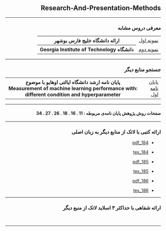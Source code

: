 <div dir="rtl">


## Research-And-Presentation-Methods

    
-----------------------
### معرفی دروس مشابه
 
 <table style="width:100%">
  <tr>
    <td><a href="http://smbidoki.ir/crsdetail.php?crsid=41">نمونه اول</a></td>
    <th>ارائه دانشگاه خلیج فارس بوشهر</th>
    </tr>
      <tr>
    <td><a href="https://libguides.gatech.edu/c.php?g=944744&p=6810453">نمونه دوم</a></td>
        <th style="backgrand-color:red" >دانشگاه Georgia Institute of Technology</th>
    </tr>
  </table>
    
-----------------------
### جستجو منابع دیگر
<table style="width:100%">
  <tr>
    <td><a href="https://github.com/ftemeh021/PNU_3991_AR/blob/main/Research-And-Presentation-Methods/Measurement%20of%20machine%20learning%20performance%20with%20different%20condition%20and%20hyperparameter.pdf">پایان نامه اول</a></td>
    <th>پایان نامه ارشد دانشگاه ایالتی اوهایو با موضوع :Measurement of machine learning performance with different condition and hyperparameter</th>
    </tr>
      <tr>
    
  </table>
 
------------------

#### صفحات روش پژوهش پایان نامه‌ی مربوطه : 11 . 16 . 18 . 26 . 27 . 34

------------------


### ارائه کتبی با لاتک از منابع دیگر به زبان اصلی

- [184_pdf](https://s17.picofile.com/file/8416489634/184_1.pdf.html)

- [184_tex](https://s16.picofile.com/file/8416489784/184_1.tex.html)

- [185_pdf](https://s16.picofile.com/file/8416489918/185_1.pdf.html)

- [185_tex](https://s16.picofile.com/file/8416490026/185_1.tex.html)

- [186_pdf](https://s16.picofile.com/file/8416490100/186_1.pdf.html)

- [186_tex](https://s16.picofile.com/file/8416490176/186_1.tex.html)

--------------


### ارائه شفاهی با حداکثر ۳ اسلاید لاتک از منبع دیگر

<br>

--------------
